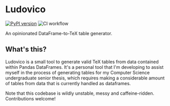 # Ludovico

[![PyPI version](https://badge.fury.io/py/ludovico.svg)](https://badge.fury.io/py/ludovico) ![CI workflow](https://github.com/aitorres/ludovico/actions/workflows/ci.yaml/badge.svg)

An opinionated DataFrame-to-TeX table generator.

## What's this?

Ludovico is a small tool to generate valid TeX tables from data contained within Pandas DataFrames. It's a personal tool that I'm developing to assist myself in the process of generating tables for my Computer Science undergraduate senior thesis, which requires making a considerable amount of tables from data that is currently handled as dataframes.

Note that this codebase is wildly unstable, messy and caffeine-ridden. Contributions welcome!
